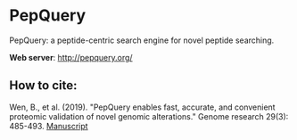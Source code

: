 # PepQuery
PepQuery: a peptide-centric search engine for novel peptide searching.

**Web server**: http://pepquery.org/

## How to cite:

Wen, B., et al. (2019). "PepQuery enables fast, accurate, and convenient proteomic validation of novel genomic alterations." Genome research 29(3): 485-493. [Manuscript](https://genome.cshlp.org/content/29/3/485.full)


